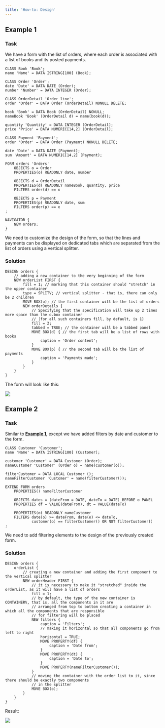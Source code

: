 ```yaml
---
title: 'How-to: Design'
---
```


## Example 1

### Task

We have a form with the list of orders, where each order is associated with a list of books and its posted payments.

```lsf
CLASS Book 'Book';
name 'Name' = DATA ISTRING[100] (Book);

CLASS Order 'Order';
date 'Date' = DATA DATE (Order);
number 'Number' = DATA INTEGER (Order);

CLASS OrderDetail 'Order line';
order 'Order' = DATA Order (OrderDetail) NONULL DELETE;

book 'Book' = DATA Book (OrderDetail) NONULL;
nameBook 'Book' (OrderDetail d) = name(book(d));

quantity 'Quantity' = DATA INTEGER (OrderDetail);
price 'Price' = DATA NUMERIC[14,2] (OrderDetail);

CLASS Payment 'Payment';
order 'Order' = DATA Order (Payment) NONULL DELETE;

date 'Date' = DATA DATE (Payment);
sum 'Amount' = DATA NUMERIC[14,2] (Payment);

FORM orders 'Orders'
    OBJECTS o = Order
    PROPERTIES(o) READONLY date, number

    OBJECTS d = OrderDetail
    PROPERTIES(d) READONLY nameBook, quantity, price
    FILTERS order(d) == o

    OBJECTS p = Payment
    PROPERTIES(p) READONLY date, sum
    FILTERS order(p) == o
;

NAVIGATOR {
    NEW orders;
}
```

We need to customize the design of the form, so that the lines and payments can be displayed on dedicated tabs which are separated from the list of orders using a vertical splitter.

### Solution

```lsf
DESIGN orders {
    // adding a new container to the very beginning of the form
    NEW orderList FIRST {
        fill = 1; // marking that this container should "stretch" in the upper container
        type = SPLITV; // vertical splitter - that is, there can only be 2 children
        MOVE BOX(o); // the first container will be the list of orders
        NEW orderDetails {
            // Specifying that the specification will take up 2 times more space than the o.box container 
            // (for all such containers fill, by default, is 1)
            fill = 2;
            tabbed = TRUE; // the container will be a tabbed panel
            MOVE BOX(d) { // the first tab will be a list of rows with books
                caption = 'Order content';
            }
            MOVE BOX(p) { // the second tab will be the list of payments
                caption = 'Payments made';
            }
        }
    }
}
```

The form will look like this:

![](images/How-to_Design_ex1.png)

## Example 2

### Task

Similar to [**Example 1**](#example-1), except we have added filters by date and customer to the form.

```lsf
CLASS Customer 'Customer';
name 'Name' = DATA ISTRING[100] (Customer);

customer 'Customer' = DATA Customer (Order);
nameCustomer 'Customer' (Order o) = name(customer(o));

filterCustomer = DATA LOCAL Customer ();
nameFilterCustomer 'Customer' = name(filterCustomer());

EXTEND FORM orders
    PROPERTIES() nameFilterCustomer

    OBJECTS dates = (dateFrom = DATE, dateTo = DATE) BEFORE o PANEL
    PROPERTIES df = VALUE(dateFrom), dt = VALUE(dateTo)

    PROPERTIES(o) READONLY nameCustomer
    FILTERS date(o) >= dateFrom, date(o) <= dateTo,
            customer(o) == filterCustomer() OR NOT filterCustomer()
;
```

We need to add filtering elements to the design of the previously created form.

### Solution

```lsf
DESIGN orders {
    orderList {
        // creating a new container and adding the first component to the vertical splitter
        NEW orderHeader FIRST { 
            // it is necessary to make it "stretched" inside the orderList, as it will have a list of orders
            fill = 1; 
            // by default, the type of the new container is CONTAINERV, that is, all the components in it are
            // arranged from top to bottom creating a container in which all the components that are responsible 
            // for filtering will be placed
            NEW filters { 
                caption = 'Filters';
                // making it horizontal so that all components go from left to right
                horizontal = TRUE; 
                MOVE PROPERTY(df) {
                    caption = 'Date from';
                }
                MOVE PROPERTY(dt) {
                    caption = 'Date to';
                }
                MOVE PROPERTY(nameFilterCustomer());
            }
            // moving the container with the order list to it, since there should be exactly two components
            // in the splitter
            MOVE BOX(o); 
        }
    }
}
```

Result:

![](images/How-to_Design_ex2.png)
